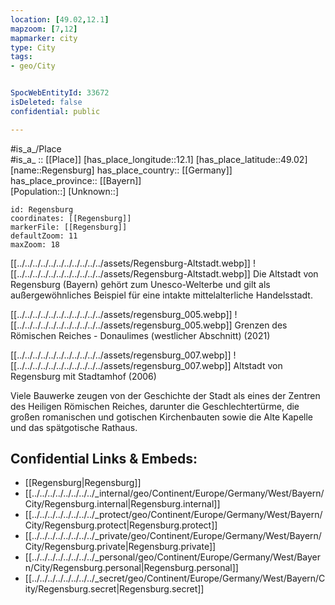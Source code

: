 ```yaml
---
location: [49.02,12.1] 
mapzoom: [7,12] 
mapmarker: city 
type: City
tags:
- geo/City


SpocWebEntityId: 33672
isDeleted: false
confidential: public

---
```



#is_a_/Place  
#is_a_ :: [[Place]] 
[has_place_longitude::12.1] 
[has_place_latitude::49.02] 
[name::Regensburg] 
has_place_country:: [[Germany]]  
has_place_province:: [[Bayern]]  
[Population::] 
[Unknown::] 


```leaflet
id: Regensburg
coordinates: [[Regensburg]] 
markerFile: [[Regensburg]] 
defaultZoom: 11 
maxZoom: 18
```


[[../../../../../../../../../../../assets/Regensburg-Altstadt.webp]] 
![[../../../../../../../../../../../assets/Regensburg-Altstadt.webp]] 
Die Altstadt von Regensburg (Bayern) gehört zum Unesco-Welterbe 
und gilt als außergewöhnliches Beispiel für eine intakte mittelalterliche Handelsstadt. 

[[../../../../../../../../../../../assets/regensburg_005.webp]] 
![[../../../../../../../../../../../assets/regensburg_005.webp]] 
Grenzen des Römischen Reiches - Donaulimes (westlicher Abschnitt) (2021)


[[../../../../../../../../../../../assets/regensburg_007.webp]] 
![[../../../../../../../../../../../assets/regensburg_007.webp]] 
Altstadt von Regensburg mit Stadtamhof (2006) 

Viele Bauwerke zeugen von der Geschichte der Stadt als eines der Zentren des Heiligen Römischen Reiches, 
darunter die Geschlechtertürme, die großen romanischen und gotischen Kirchenbauten 
sowie die Alte Kapelle und das spätgotische Rathaus.

## Confidential Links & Embeds: 
- [[Regensburg|Regensburg]]  
- [[../../../../../../../../_internal/geo/Continent/Europe/Germany/West/Bayern/City/Regensburg.internal|Regensburg.internal]] 
- [[../../../../../../../../_protect/geo/Continent/Europe/Germany/West/Bayern/City/Regensburg.protect|Regensburg.protect]] 
- [[../../../../../../../../_private/geo/Continent/Europe/Germany/West/Bayern/City/Regensburg.private|Regensburg.private]] 
- [[../../../../../../../../_personal/geo/Continent/Europe/Germany/West/Bayern/City/Regensburg.personal|Regensburg.personal]] 
- [[../../../../../../../../_secret/geo/Continent/Europe/Germany/West/Bayern/City/Regensburg.secret|Regensburg.secret]] 
